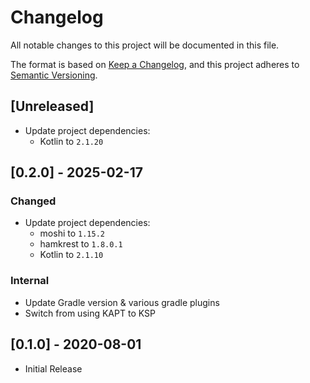 # Changelog
All notable changes to this project will be documented in this file.

The format is based on [Keep a Changelog](https://keepachangelog.com/en/1.0.0/),
and this project adheres to [Semantic Versioning](https://semver.org/spec/v2.0.0.html).

## [Unreleased]

* Update project dependencies:
    * Kotlin to `2.1.20`

## [0.2.0] - 2025-02-17

### Changed

* Update project dependencies:
    * moshi to `1.15.2`
    * hamkrest to `1.8.0.1`
    * Kotlin to `2.1.10`

### Internal

- Update Gradle version & various gradle plugins
- Switch from using KAPT to KSP

## [0.1.0] - 2020-08-01

* Initial Release
